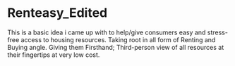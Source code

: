 # Renteasy_Edited
This is a basic idea i came up with to help/give consumers easy and stress-free access to housing resources.
Taking root in all form of Renting and Buying angle.
Giving them Firsthand; Third-person view of all resources at their fingertips at very low cost.
